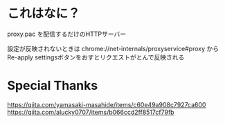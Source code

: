 # これはなに？
proxy.pac を配信するだけのHTTPサーバー

設定が反映されないときは
chrome://net-internals/proxyservice#proxy
から Re-apply settingsボタンをおすとリクエストがとんで反映される

# Special Thanks
https://qiita.com/yamasaki-masahide/items/c60e49a908c7927ca600
https://qiita.com/alucky0707/items/b066ccd2ff8517cf79fb
